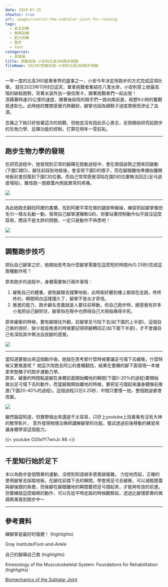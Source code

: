 ```yaml
---
date: 2024-07-25
showtoc: true
url: /pages/control-the-subtalar-joint-for-running
tags:
  - 自主訓練
  - 無痛訓練
  - 肌力訓練
  - 跑步
  - foot
categories:
  - 部落格
title: 挑戰自我-小安的北高360跑步挑戰
fileName: 202407挑戰自我-小安的北高360跑步挑戰
---
```


一年一度的北高360是單車界的盛事之一，小安今年決定用跑步的方式完成這項壯舉。
就在2023年11月8日這天，單車挑戰者集結在八里水岸，小安則穿上她最高階的碳板跑鞋，背著水袋外加一張信用卡，跟著挑戰者們一起出發！  
憑藉著時速20公里的速度，跟著後段班的騎手們一路向南前進，經歷9小時的奮戰抵達彰化。此時她的雙膝感覺灼熱難耐，腳掌也因為跟鞋子過度摩擦而滲出了血漬。

忍痛之下她只好放棄這次的挑戰，但她並沒有因此灰心喪志，反倒開始研究起跑步的生物力學、足踝功能的控制，打算在明年一雪前恥。

---

## 跑步生物力學的發現

在研究過程中，她發現到正常的腳踝在跑動過程中，會在兩個姿勢之間來回變動(下圖C跟D)，腳往前踩到地板後，會呈現下圖D的樣子，而在腳跟離地準備抬離開地板前會回復到下圖C的位置。而自己常常感覺深陷在圖D的位置無法回正(足弓過度塌陷)，難怪跑一跑膝蓋內側就異常的疼痛。

![](https://cdn.jsdelivr.net/gh/xiang0805/blogimage@main/img/202407-3.webp)

---

為此她跑去翻找阿嬤的書櫃，找到阿嬤平常在做的腿部伸展操，練習抓起腳掌像扭毛巾一樣左右動一動，發現自己腳掌還蠻軟Q的，但要站著控制動作似乎就沒這麼容易，應該不是太胖的問題，一定只是動作不熟悉吧！

![](https://cdn.jsdelivr.net/gh/xiang0805/blogimage@main/img/202407-2.webp)

---

## 調整跑步技巧

把玩自己腳掌之於，她開始思考為什麼腳掌需要在這麼短的時間內(0.25秒)完成這兩種動作呢？

原來跑步的過程中，身體需要執行兩件事情：

1. 緩衝自己的體重，避免腳跟去撞擊地板，此時剛好聽到樓上鄰居在走路，咚咚咚的，瞬間明白這樣撞久了，腳掌不發炎才奇怪。
2. 推進的能力，跑步顧名思義就是人要往前移動，但自己跑步時，總感覺有許多小鬼把自己腳抓住，腳掌陷在鞋中也擠得自己大拇指痛得半死。

原來緩衝的時候，要有腳跟往外翻，前腳掌足弓陷下去(如下圖的上半部)，這個自己做的很好，缺少就是推進的時候要記得把腳轉回正(如下圖下半部)，才不會讓自己有深陷其中無法自拔腳的感覺。

![](https://cdn.jsdelivr.net/gh/xiang0805/1u3ru4wj6qu04@main/2024-img/ankle-movement-202407231620628.webp)

---

當知道要做出來這個動作後，她就在思考那什麼時候要讓足弓塌下去緩衝，什麼時候又要推進呢？
她這次改跑去阿公的書櫃翻找，結果在書櫃的腳下面發現一本被拿來墊櫃子的跑步運動力學。  
原來，緩衝的時間點是腳在身體前面開始觸地的瞬間(下圖0-20%的過程)要開始做出足弓塌下去的動作，而當腳跟開始離地的時候，要把足弓撐起來讓身體像前推進(下圖20-40%的過程)。這個過程只花0.25秒，中間只要慢一拍，整個跑姿都會改變。

![](https://cdn.jsdelivr.net/gh/xiang0805/1u3ru4wj6qu04@main/2024-img/run-cycle-202407151202710.webp)

雖然腦袋知道，但實際做出來還是不太容易，只好上youtube上找看看有沒有大神的教學影片，
意外發現物理治療師講解腳掌的功能，嘗試透過前後移動的練習來讓身體學習這個能力。

{{< youtube O20sfY7wnJc 88 >}}

---

## 千里知行始於足下

本以為跑步是個簡單的運動，沒想到知道越多感覺越複雜。
力從地而起，正確的使用腳掌去踩踏地板，在腳往前踏下去的瞬間，學會用足弓去緩衝，可以減輕膝蓋與腳後跟的負擔，而後腳在腳跟離地的瞬間要把足弓撐起來，才能夠有效的前進。
但要練就這麼細微的動作，可以先從平時走路的時候觀察起，透過比腳慢節奏的微調再漸進到跑步中～

---

## 參考資料

練腳掌是最好的復健！ (highlights)

Gray Institute/Foot-and-Ankle

自己的腳痛自己救 (highlights)

Kinesiology of the Musculoskeletal System: Foundations for Rehabilitation (highlights)

[Biomechanics of the Subtalar Joint](https://youtu.be/7SK_O-NuFr4)
